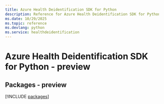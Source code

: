 ```yaml
---
title: Azure Health Deidentification SDK for Python
description: Reference for Azure Health Deidentification SDK for Python
ms.date: 10/29/2025
ms.topic: reference
ms.devlang: python
ms.service: healthdeidentification
---
```

# Azure Health Deidentification SDK for Python - preview
## Packages - preview
[!INCLUDE [packages](health-deidentification-index.md)]